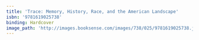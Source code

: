 ```yaml
---
title: 'Trace: Memory, History, Race, and the American Landscape'
isbn: '9781619025738'
binding: Hardcover
image_path: 'http://images.booksense.com/images/738/025/9781619025738.jpg'
---
```


